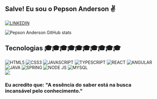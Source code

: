 ## Salve! Eu sou o Pepson Anderson ✌️

[![LINKEDIN](https://img.shields.io/badge/LinkedIn-0077B5?style=for-the-badge&logo=linkedin&logoColor=white)](https://linkedin.com/in/pepson-silva-analista-de-sistemas)

![Pepson Anderson GitHub stats](https://github-readme-stats.vercel.app/api?username=pepson09854&show_icons=true&theme=codeSTACKr) 

## Tecnologias 🎓🎓🎓🎓🎓🎓🎓🎓🎓🎓

<div style='display: inline-block'>
  <img aling='center' alt= 'HTML5' src='https://img.shields.io/badge/HTML5-E34F26?style=for-the-badge&logo=html5&logoColor=white'/>
  <img aling='center' alt= 'CSS3' src='https://img.shields.io/badge/CSS3-1572B6?style=for-the-badge&logo=css3&logoColor=white'/>
  <img aling='center' alt= 'JAVASCRIPT' src='https://img.shields.io/badge/JavaScript-F7DF1E?style=for-the-badge&logo=javascript&logoColor=black'/>
  <img aling='center' alt= 'TYPESCRIPT' src='https://img.shields.io/badge/TypeScript-007ACC?style=for-the-badge&logo=typescript&logoColor=white'/>
  <img aling='center' alt= 'REACT' src='https://img.shields.io/badge/React-20232A?style=for-the-badge&logo=react&logoColor=61DAFB'/>
  <img aling='center' alt= 'ANGULAR' src='https://img.shields.io/badge/Angular-DD0031?style=for-the-badge&logo=angular&logoColor=white'/>
  <img aling='center' alt= 'JAVA' src='https://img.shields.io/badge/Java-ED8B00?style=for-the-badge&logo=java&logoColor=white'/>
  <img aling='center' alt= 'SPRING' src='https://img.shields.io/badge/Spring-6DB33F?style=for-the-badge&logo=spring&logoColor=white'/>
  <img aling='center' alt= 'NODE JS' src='https://img.shields.io/badge/Node.js-43853D?style=for-the-badge&logo=node.js&logoColor=white'/>
  <img aling='center' alt= 'MYSQL' src='https://img.shields.io/badge/MySQL-00000F?style=for-the-badge&logo=mysql&logoColor=white'/>
</div><br>

<img aling='center' src='https://github-readme-stats.vercel.app/api/top-langs/?username=pepson09854&theme=blue-green'/>
  
### Eu acredito que: "A essência do saber está na busca incansável pelo conhecimento." 





